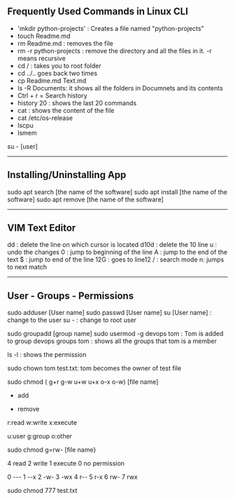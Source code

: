 ## Frequently Used Commands in Linux CLI


- 'mkdir python-projects' : Creates a file named "python-projects"
- touch Readme.md
- rm Readme.md : removes the file
- rm -r python-projects : remove the directory and all the files in it. -r means recursive
- cd / : takes you to root folder
- cd ../.. goes back two times
- cp Readme.md Text.md
- ls -R Documents: it shows all the folders in Documnets and its contents
- Ctrl + r = Search history
- history 20 : shows the last 20 commands
- cat : shows the content of the file
- cat /etc/os-release
- lscpu
- lsmem

su - [user]

----------------------------
Installing/Uninstalling App
----------------------------
sudo apt search [the name of the software]
sudo apt install [the name of the software]
sudo apt remove [the name of the software]

----------------
VIM Text Editor
----------------
dd : delete the line on which cursor is located
d10d : delete the 10 line
u : undo the changes
0 : jump to beginning of the line
A : jump to the end of the text
$ : jump to end of the line
12G : goes to line12
/ : search mode n: jumps to next match

----------------------------
User - Groups - Permissions
----------------------------
sudo adduser [User name]
sudo passwd [User name]
su [User name] : change to the user
su - : change to root user

sudo groupadd [group name]
sudo usermod -g devops tom : Tom is added to group devops
groups tom : shows all the groups that tom is a member

ls -l : shows the permission

sudo chown tom test.txt: tom becomes the owner of test file 

sudo chmod ( g+r g-w u+w u+x o-x o-w) [file name]

+ add
- remove

r:read
w:write
x:execute

u:user
g:group
o:other

sudo chmod g=rw- [file name}

4 read
2 write
1 execute
0 no permission

0 ---
1 --x
2 -w-
3 -wx
4 r--
5 r-x
6 rw-
7 rwx

sudo chmod 777 test.txt

